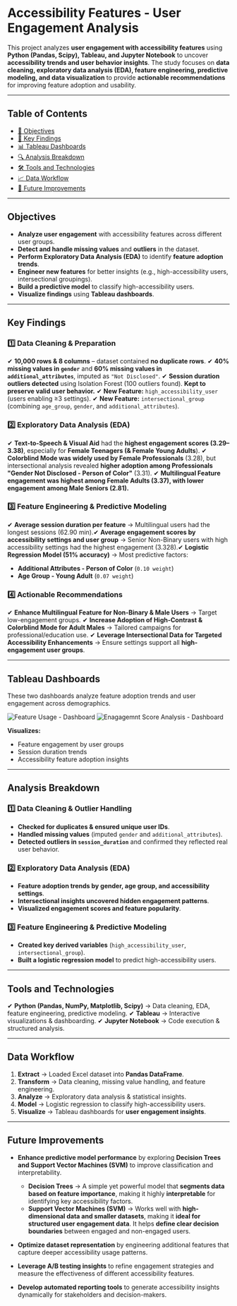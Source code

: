 # Accessibility Features - User Engagement Analysis

This project analyzes **user engagement with accessibility features** using **Python (Pandas, Scipy), Tableau, and Jupyter Notebook** to uncover **accessibility trends and user behavior insights**. The study focuses on **data cleaning, exploratory data analysis (EDA), feature engineering, predictive modeling, and data visualization** to provide **actionable recommendations** for improving feature adoption and usability.

---

##  Table of Contents

- [🎯 Objectives](#-objectives)
- [📌 Key Findings](#-key-findings)
- [📊 Tableau Dashboards](#-tableau-dashboards)
- [🔍 Analysis Breakdown](#-analysis-breakdown)
- [🛠️ Tools and Technologies](#-tools-and-technologies)
- [📈 Data Workflow](#-data-workflow)
- [🚀 Future Improvements](#-future-improvements)

---

##  **Objectives**

- **Analyze user engagement** with accessibility features across different user groups.
- **Detect and handle missing values** and **outliers** in the dataset.
- **Perform Exploratory Data Analysis (EDA)** to identify **feature adoption trends**.
- **Engineer new features** for better insights (e.g., high-accessibility users, intersectional groupings).
- **Build a predictive model** to classify high-accessibility users.
- **Visualize findings** using **Tableau dashboards**.

---

##  Key Findings

### **1️⃣ Data Cleaning & Preparation**

✔ **10,000 rows & 8 columns** – dataset contained **no duplicate rows**.
✔ **40% missing values in `gender`** and **60% missing values in `additional_attributes`**, imputed as `"Not Disclosed"`.
✔ **Session duration outliers detected** using Isolation Forest (100 outliers found). **Kept to preserve valid user behavior.**
✔ **New Feature:** `high_accessibility_user` (users enabling ≥3 settings).
✔ **New Feature:** `intersectional_group` (combining `age_group`, `gender`, and `additional_attributes`).

### **2️⃣ Exploratory Data Analysis (EDA)**

✔ **Text-to-Speech & Visual Aid** had the **highest engagement scores (3.29–3.38)**, especially for **Female Teenagers (& Female Young Adults**).
✔ **Colorblind Mode was widely used by Female Professionals** (3.28), but intersectional analysis revealed **higher adoption among Professionals "Gender Not Disclosed - Person of Color"** (3.31).
✔ **Multilingual Feature engagement was highest among Female Adults (3.37), with lower engagement among Male Seniors (2.81).**

### **3️⃣ Feature Engineering & Predictive Modeling**

✔ **Average session duration per feature** → Multilingual users had the longest sessions (62.90 min).✔ **Average engagement scores by accessibility settings and user group** → Senior Non-Binary users with high accessibility settings had the highest engagement (3.328).✔ **Logistic Regression Model (51% accuracy)** → Most predictive factors:

- **Additional Attributes - Person of Color** (`0.10 weight`)
- **Age Group - Young Adult** (`0.07 weight`)

### **4️⃣ Actionable Recommendations**

✔ **Enhance Multilingual Feature for Non-Binary & Male Users** → Target low-engagement groups.
✔ **Increase Adoption of High-Contrast & Colorblind Mode for Adult Males** → Tailored campaigns for professional/education use.
✔ **Leverage Intersectional Data for Targeted Accessibility Enhancements** → Ensure settings support all **high-engagement user groups**.

---

##  **Tableau Dashboards**

These two dashboards analyze feature adoption trends and user engagement across demographics.

![Feature Usage - Dashboard](tableau_visualizations/feature_usage_screenshot.png)
![Enagagemnt Score Analysis - Dashboard](tableau_visualizations/enagement_score_screenshot.png)

 **Visualizes:**

- Feature engagement by user groups
- Session duration trends
- Accessibility feature adoption insights

---

##  **Analysis Breakdown**

### **1️⃣ Data Cleaning & Outlier Handling**

- **Checked for duplicates & ensured unique user IDs**.
- **Handled missing values** (imputed `gender` and `additional_attributes`).
- **Detected outliers in `session_duration`** and confirmed they reflected real user behavior.

### **2️⃣ Exploratory Data Analysis (EDA)**

- **Feature adoption trends by gender, age group, and accessibility settings**.
- **Intersectional insights uncovered hidden engagement patterns**.
- **Visualized engagement scores and feature popularity**.

### **3️⃣ Feature Engineering & Predictive Modeling**

- **Created key derived variables** (`high_accessibility_user`, `intersectional_group`).
- **Built a logistic regression model** to predict high-accessibility users.

---

##  **Tools and Technologies**

✔ **Python (Pandas, NumPy, Matplotlib, Scipy)** → Data cleaning, EDA, feature engineering, predictive modeling.
✔ **Tableau** → Interactive visualizations & dashboarding.
✔ **Jupyter Notebook** → Code execution & structured analysis.

---

##  **Data Workflow**

1. **Extract** → Loaded Excel dataset into **Pandas DataFrame**.
2. **Transform** → Data cleaning, missing value handling, and feature engineering.
3. **Analyze** → Exploratory data analysis & statistical insights.
4. **Model** → Logistic regression to classify high-accessibility users.
5. **Visualize** → Tableau dashboards for **user engagement insights**.

---

##  **Future Improvements**

- **Enhance predictive model performance** by exploring **Decision Trees and Support Vector Machines (SVM)** to improve classification and interpretability.  
   - **Decision Trees** → A simple yet powerful model that **segments data based on feature importance**, making it highly **interpretable** for identifying key accessibility factors.  
   - **Support Vector Machines (SVM)** → Works well with **high-dimensional data and smaller datasets**, making it **ideal for structured user engagement data**. It helps **define clear decision boundaries** between engaged and non-engaged users.  

- **Optimize dataset representation** by engineering additional features that capture deeper accessibility usage patterns.  
- **Leverage A/B testing insights** to refine engagement strategies and measure the effectiveness of different accessibility features.  
- **Develop automated reporting tools** to generate accessibility insights dynamically for stakeholders and decision-makers.  
